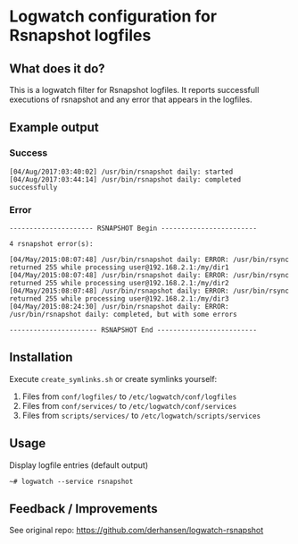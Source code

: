 # Logwatch configuration for Rsnapshot logfiles


## What does it do?


This is a logwatch filter for Rsnapshot logfiles.
It reports successfull executions of rsnapshot and any error that appears in the logfiles.

## Example output


### Success

```
[04/Aug/2017:03:40:02] /usr/bin/rsnapshot daily: started
[04/Aug/2017:03:44:14] /usr/bin/rsnapshot daily: completed successfully
```

### Error

```
--------------------- RSNAPSHOT Begin ------------------------

4 rsnapshot error(s):

[04/May/2015:08:07:48] /usr/bin/rsnapshot daily: ERROR: /usr/bin/rsync returned 255 while processing user@192.168.2.1:/my/dir1
[04/May/2015:08:07:48] /usr/bin/rsnapshot daily: ERROR: /usr/bin/rsync returned 255 while processing user@192.168.2.1:/my/dir2
[04/May/2015:08:07:48] /usr/bin/rsnapshot daily: ERROR: /usr/bin/rsync returned 255 while processing user@192.168.2.1:/my/dir3
[04/May/2015:08:24:30] /usr/bin/rsnapshot daily: ERROR: /usr/bin/rsnapshot daily: completed, but with some errors

---------------------- RSNAPSHOT End -------------------------
```


## Installation

Execute `create_symlinks.sh` or create symlinks yourself:

1. Files from `conf/logfiles/` to `/etc/logwatch/conf/logfiles`
2. Files from `conf/services/` to `/etc/logwatch/conf/services`
3. Files from `scripts/services/` to `/etc/logwatch/scripts/services`


## Usage


Display logfile entries (default output)

`~# logwatch --service rsnapshot`


## Feedback / Improvements

See original repo: https://github.com/derhansen/logwatch-rsnapshot
